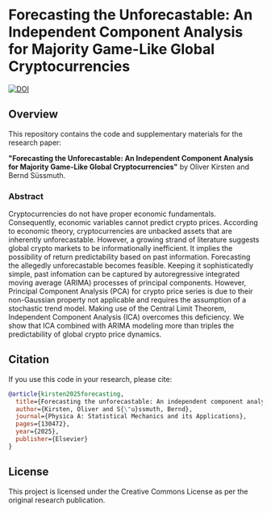 # Forecasting the Unforecastable: An Independent Component Analysis for Majority Game-Like Global Cryptocurrencies

[![DOI](https://doi.org/10.1016/j.physa.2025.130472)](https://doi.org/10.1016/j.physa.2025.130472)

## Overview
This repository contains the code and supplementary materials for the research paper:

**"Forecasting the Unforecastable: An Independent Component Analysis for Majority Game-Like Global Cryptocurrencies"** by Oliver Kirsten and Bernd Süssmuth.

### Abstract
Cryptocurrencies do not have proper economic fundamentals. Consequently, economic variables cannot predict crypto prices. According to economic theory, cryptocurrencies are unbacked assets that are inherently unforecastable. However, a growing strand of literature suggests global crypto markets to be informationally inefficient. It implies the possibility of return predictability based on past information. Forecasting the allegedly unforecastable becomes feasible. Keeping it sophisticatedly simple, past infomation can be captured by autoregressive integrated moving average (ARIMA) processes of principal components. However, Principal Component Analysis (PCA) for crypto price series is due to their non-Gaussian property not applicable and requires the assumption of a stochastic trend model. Making use of the Central Limit Theorem, Independent Component Analysis (ICA) overcomes this deficiency. We show that ICA combined with ARIMA modeling more than triples the predictability of global crypto price dynamics.

## Citation
If you use this code in your research, please cite:
```bibtex
@article{kirsten2025forecasting,
  title={Forecasting the unforecastable: An independent component analysis for majority game-like global cryptocurrencies},
  author={Kirsten, Oliver and S{\"u}ssmuth, Bernd},
  journal={Physica A: Statistical Mechanics and its Applications},
  pages={130472},
  year={2025},
  publisher={Elsevier}
}

```

## License
This project is licensed under the Creative Commons License as per the original research publication.

